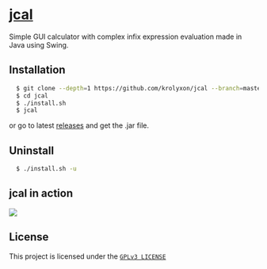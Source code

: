 # [jcal](https://github.com/krolyxon/jcal)
Simple GUI calculator with complex infix expression evaluation made in Java using Swing.

## Installation

```bash
  $ git clone --depth=1 https://github.com/krolyxon/jcal --branch=master
  $ cd jcal
  $ ./install.sh
  $ jcal
  ```
or go to latest [releases](https://github.com/krolyxon/jcal/releases) and get the .jar file.

## Uninstall
```bash
  $ ./install.sh -u
```

## jcal in action
![](https://raw.githubusercontent.com/krolyxon/jcal/master/assets/screenshot1.png)

## License
This project is licensed under the [`GPLv3 LICENSE`](https://github.com/krolyxon/jcal/blob/master/LICENSE)
